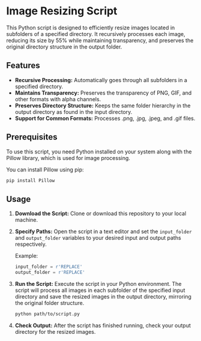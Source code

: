 # Image Resizing Script

This Python script is designed to efficiently resize images located in subfolders of a specified directory. It recursively processes each image, reducing its size by 55% while maintaining transparency, and preserves the original directory structure in the output folder.

## Features

- **Recursive Processing:** Automatically goes through all subfolders in a specified directory.
- **Maintains Transparency:** Preserves the transparency of PNG, GIF, and other formats with alpha channels.
- **Preserves Directory Structure:** Keeps the same folder hierarchy in the output directory as found in the input directory.
- **Support for Common Formats:** Processes .png, .jpg, .jpeg, and .gif files.

## Prerequisites

To use this script, you need Python installed on your system along with the Pillow library, which is used for image processing.

You can install Pillow using pip:
```bash
pip install Pillow
```

## Usage

1. **Download the Script:** Clone or download this repository to your local machine.

2. **Specify Paths:** Open the script in a text editor and set the `input_folder` and `output_folder` variables to your desired input and output paths respectively.

   Example:
   ```python
   input_folder = r'REPLACE'
   output_folder = r'REPLACE'
   ```

3. **Run the Script:** Execute the script in your Python environment. The script will process all images in each subfolder of the specified input directory and save the resized images in the output directory, mirroring the original folder structure.

   ```bash
   python path/to/script.py
   ```

4. **Check Output:** After the script has finished running, check your output directory for the resized images.


